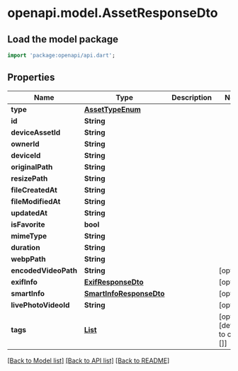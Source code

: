 # openapi.model.AssetResponseDto

## Load the model package
```dart
import 'package:openapi/api.dart';
```

## Properties
Name | Type | Description | Notes
------------ | ------------- | ------------- | -------------
**type** | [**AssetTypeEnum**](AssetTypeEnum.md) |  | 
**id** | **String** |  | 
**deviceAssetId** | **String** |  | 
**ownerId** | **String** |  | 
**deviceId** | **String** |  | 
**originalPath** | **String** |  | 
**resizePath** | **String** |  | 
**fileCreatedAt** | **String** |  | 
**fileModifiedAt** | **String** |  | 
**updatedAt** | **String** |  | 
**isFavorite** | **bool** |  | 
**mimeType** | **String** |  | 
**duration** | **String** |  | 
**webpPath** | **String** |  | 
**encodedVideoPath** | **String** |  | [optional] 
**exifInfo** | [**ExifResponseDto**](ExifResponseDto.md) |  | [optional] 
**smartInfo** | [**SmartInfoResponseDto**](SmartInfoResponseDto.md) |  | [optional] 
**livePhotoVideoId** | **String** |  | [optional] 
**tags** | [**List<TagResponseDto>**](TagResponseDto.md) |  | [optional] [default to const []]

[[Back to Model list]](../README.md#documentation-for-models) [[Back to API list]](../README.md#documentation-for-api-endpoints) [[Back to README]](../README.md)


